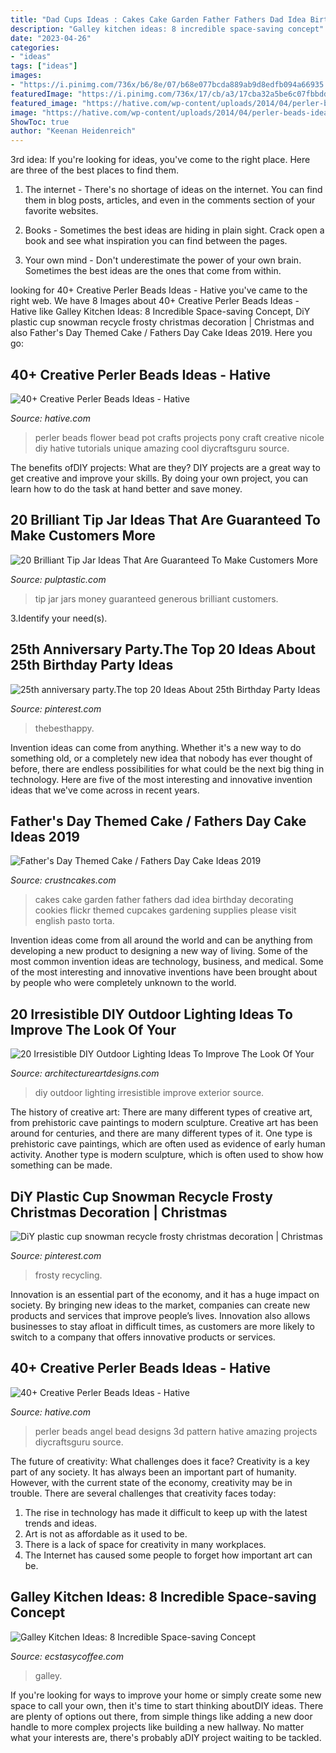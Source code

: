 ```yaml
---
title: "Dad Cups Ideas : Cakes Cake Garden Father Fathers Dad Idea Birthday Decorating Cookies Flickr Themed Cupcakes Gardening Supplies Please Visit English Pasto Torta"
description: "Galley kitchen ideas: 8 incredible space-saving concept"
date: "2023-04-26"
categories:
- "ideas"
tags: ["ideas"]
images:
- "https://i.pinimg.com/736x/b6/8e/07/b68e077bcda889ab9d8edfb094a66935.jpg"
featuredImage: "https://i.pinimg.com/736x/17/cb/a3/17cba32a5be6c07fbbdd59178f5c4de5.jpg"
featured_image: "https://hative.com/wp-content/uploads/2014/04/perler-beads-ideas/17-flower-pot-perler-beads.jpg"
image: "https://hative.com/wp-content/uploads/2014/04/perler-beads-ideas/17-flower-pot-perler-beads.jpg"
ShowToc: true
author: "Keenan Heidenreich"
---
```



3rd idea:
If you're looking for ideas, you've come to the right place. Here are three of the best places to find them.
1. The internet - There's no shortage of ideas on the internet. You can find them in blog posts, articles, and even in the comments section of your favorite websites.

2. Books - Sometimes the best ideas are hiding in plain sight. Crack open a book and see what inspiration you can find between the pages.

3. Your own mind - Don't underestimate the power of your own brain. Sometimes the best ideas are the ones that come from within.

	

		
looking for 40+ Creative Perler Beads Ideas - Hative you've came to the right web. We have 8 Images about 40+ Creative Perler Beads Ideas - Hative like Galley Kitchen Ideas: 8 Incredible Space-saving Concept, DiY plastic cup snowman recycle frosty christmas decoration | Christmas and also Father&#039;s Day Themed Cake / Fathers Day Cake Ideas 2019. Here you go:
		
    
## 40+ Creative Perler Beads Ideas - Hative

<img loading=lazy src="https://hative.com/wp-content/uploads/2014/04/perler-beads-ideas/17-flower-pot-perler-beads.jpg" onerror="this.onerror=null;this.src='https://tse1.mm.bing.net/th?id=OIP.PpKHyO12P_RtQSamgMURVQHaMX&amp;pid=15.1';" alt="40+ Creative Perler Beads Ideas - Hative">

_Source: hative.com_

>perler beads flower bead pot crafts projects pony craft creative nicole diy hative tutorials unique amazing cool diycraftsguru source. 

	

The benefits ofDIY projects: What are they?
DIY projects are a great way to get creative and improve your skills. By doing your own project, you can learn how to do the task at hand better and save money.

    
## 20 Brilliant Tip Jar Ideas That Are Guaranteed To Make Customers More

<img loading=lazy src="https://pulptastic.com/wp-content/uploads/2014/07/these-tip-jars-will-definitely-get-money-21.jpg" onerror="this.onerror=null;this.src='https://tse3.mm.bing.net/th?id=OIP.8qO-mP66P_mw6uzN5N5AEwHaJ3&amp;pid=15.1';" alt="20 Brilliant Tip Jar Ideas That Are Guaranteed To Make Customers More">

_Source: pulptastic.com_

>tip jar jars money guaranteed generous brilliant customers. 

	

3.Identify your need(s).

    
## 25th Anniversary Party.The Top 20 Ideas About 25th Birthday Party Ideas

<img loading=lazy src="https://i.pinimg.com/736x/b6/8e/07/b68e077bcda889ab9d8edfb094a66935.jpg" onerror="this.onerror=null;this.src='https://tse1.mm.bing.net/th?id=OIP.8aJW_vPsia3Zwq2kNJbZPAHaLH&amp;pid=15.1';" alt="25th anniversary party.The top 20 Ideas About 25th Birthday Party Ideas">

_Source: pinterest.com_

>thebesthappy. 

	

Invention ideas can come from anything. Whether it's a new way to do something old, or a completely new idea that nobody has ever thought of before, there are endless possibilities for what could be the next big thing in technology. Here are five of the most interesting and innovative invention ideas that we've come across in recent years.

    
## Father&#039;s Day Themed Cake / Fathers Day Cake Ideas 2019

<img loading=lazy src="http://www.crustncakes.com/blog/wp-content/uploads/2015/06/15fdc2c1332824ae0f98ff748003f814.jpg" onerror="this.onerror=null;this.src='https://tse4.mm.bing.net/th?id=OIP.ueJx2ilJpkOrMUjy_Rlx2QAAAA&amp;pid=15.1';" alt="Father&#039;s Day Themed Cake / Fathers Day Cake Ideas 2019">

_Source: crustncakes.com_

>cakes cake garden father fathers dad idea birthday decorating cookies flickr themed cupcakes gardening supplies please visit english pasto torta. 

	

Invention ideas come from all around the world and can be anything from developing a new product to designing a new way of living. Some of the most common invention ideas are technology, business, and medical. Some of the most interesting and innovative inventions have been brought about by people who were completely unknown to the world.

    
## 20 Irresistible DIY Outdoor Lighting Ideas To Improve The Look Of Your

<img loading=lazy src="https://www.architectureartdesigns.com/wp-content/uploads/2016/08/4-26.jpg" onerror="this.onerror=null;this.src='https://tse2.mm.bing.net/th?id=OIP.UETsjllC0GnOlL3FjOEJwwHaKH&amp;pid=15.1';" alt="20 Irresistible DIY Outdoor Lighting Ideas To Improve The Look Of Your">

_Source: architectureartdesigns.com_

>diy outdoor lighting irresistible improve exterior source. 

	

The history of creative art: There are many different types of creative art, from prehistoric cave paintings to modern sculpture.
Creative art has been around for centuries, and there are many different types of it. One type is prehistoric cave paintings, which are often used as evidence of early human activity. Another type is modern sculpture, which is often used to show how something can be made.

    
## DiY Plastic Cup Snowman Recycle Frosty Christmas Decoration | Christmas

<img loading=lazy src="https://i.pinimg.com/736x/17/cb/a3/17cba32a5be6c07fbbdd59178f5c4de5.jpg" onerror="this.onerror=null;this.src='https://tse4.mm.bing.net/th?id=OIP.Kh-S80U_mXS7o4GrKkbx5AHaJ3&amp;pid=15.1';" alt="DiY plastic cup snowman recycle frosty christmas decoration | Christmas">

_Source: pinterest.com_

>frosty recycling. 

	

Innovation is an essential part of the economy, and it has a huge impact on society. By bringing new ideas to the market, companies can create new products and services that improve people’s lives. Innovation also allows businesses to stay afloat in difficult times, as customers are more likely to switch to a company that offers innovative products or services.

    
## 40+ Creative Perler Beads Ideas - Hative

<img loading=lazy src="https://hative.com/wp-content/uploads/2014/04/perler-beads-ideas/40-angel-perler-beads.jpg" onerror="this.onerror=null;this.src='https://tse4.mm.bing.net/th?id=OIP.1p0xJDkgMRz-Pqb1iiiPZAHaFA&amp;pid=15.1';" alt="40+ Creative Perler Beads Ideas - Hative">

_Source: hative.com_

>perler beads angel bead designs 3d pattern hative amazing projects diycraftsguru source. 

	

The future of creativity: What challenges does it face?
Creativity is a key part of any society. It has always been an important part of humanity. However, with the current state of the economy, creativity may be in trouble. There are several challenges that creativity faces today: 
1) The rise in technology has made it difficult to keep up with the latest trends and ideas. 
2) Art is not as affordable as it used to be. 
3) There is a lack of space for creativity in many workplaces. 
4) The Internet has caused some people to forget how important art can be.

    
## Galley Kitchen Ideas: 8 Incredible Space-saving Concept

<img loading=lazy src="https://www.ecstasycoffee.com/wp-content/uploads/2020/12/Galley-Kitchen-full-of-woody-surfaces-800x1200.jpg" onerror="this.onerror=null;this.src='https://tse1.mm.bing.net/th?id=OIP.A99iSRMPybejLRrvFOAHIAHaLH&amp;pid=15.1';" alt="Galley Kitchen Ideas: 8 Incredible Space-saving Concept">

_Source: ecstasycoffee.com_

>galley. 

	

If you're looking for ways to improve your home or simply create some new space to call your own, then it's time to start thinking aboutDIY ideas. There are plenty of options out there, from simple things like adding a new door handle to more complex projects like building a new hallway. No matter what your interests are, there's probably aDIY project waiting to be tackled.

